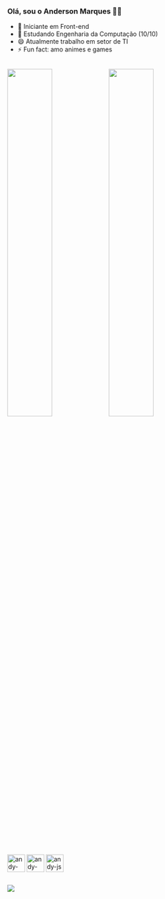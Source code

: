 ### Olá, sou o Anderson Marques 🖖🏻

- 🔭 Iniciante em Front-end
- 🌱 Estudando Engenharia da Computação (10/10)
- 😄 Atualmente trabalho em setor de TI
- ⚡ Fun fact: amo animes e games

##

<a>
  <img hight=100% width=45% src="https://github-readme-stats.vercel.app/api?username=andymarksss&show_icons=true&theme=dark&include_all_commits=true&count_private=true&border_radius=5px" />
  <img hight=100% width=45% src="https://github-readme-stats.vercel.app/api/top-langs?username=andymarksss&hide_progress=true&show_icons=true&langs_count=8&theme=dark&border_radius=3px&text_size=5px" />
</a>

##

<div>
  <img align="center" alt="andy-html" height"30" width="40" src="https://cdn.jsdelivr.net/gh/devicons/devicon/icons/html5/html5-plain.svg">
  <img align="center" alt="andy-css" height"30" width="40" src="https://cdn.jsdelivr.net/gh/devicons/devicon/icons/css3/css3-plain.svg">
  <img align="center" alt="andy-js" height"30" width="40" src="https://cdn.jsdelivr.net/gh/devicons/devicon/icons/javascript/javascript-plain.svg">
</div>

##

<div>
  <a href="https://www.linkedin.com/in/anderson-marques-b771681b4/" target="_blank" rel="noopener noreferrer"><img src="https://img.shields.io/badge/-LinkedIn-%230077B5?style=for-the-badge&logo=linkedin&logoColor=white" target="_blank" rel="noopener noreferrer"></a>
</div>

##
